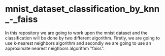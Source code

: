 # mnist_dataset_classification_by_knn_-_faiss
In this repository we are going to work upon the mnist dataset and the classification will be done by two different algorithm. Firstly, we are going to use k-nearest neighbors algorithm and secondly we are going to use an approximate nearest neighbors algorithm "faiss". 
